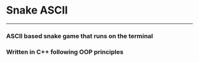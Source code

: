 # Snake ASCII
---
### ASCII based snake game that runs on the terminal
### Written in C++ following OOP principles
